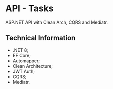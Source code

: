 # API - Tasks
ASP.NET API with Clean Arch, CQRS and Mediatr.

## Technical Information
* .NET 8;
* EF Core;
* Automapper;
* Clean Architecture;
* JWT Auth;
* CQRS;
* Mediatr.
